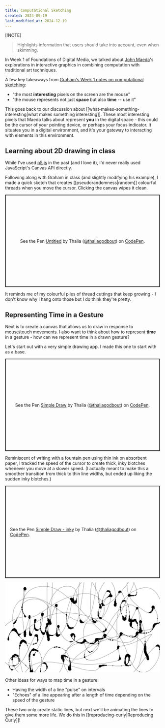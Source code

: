 ```yaml
---
title: Computational Sketching
created: 2024-09-19
last_modified_at: 2024-12-19
---
```


[!NOTE]  
> Highlights information that users should take into account, even when skimming.

In Week 1 of Foundations of Digital Media, we talked about [John Maeda](https://en.wikipedia.org/wiki/John_Maeda)'s explorations in interactive graphics in combining computation with traditional art techniques.

A few key takeaways from [Graham's Week 1 notes on computational sketching](https://alicelab.world/digm5010/#computational-sketching):
- "the most **interesting** pixels on the screen are the mouse"
- "the mouse represents not just **space** but also **time** -- use it"

This goes back to our discussion about [[what-makes-something-interesting|what makes something interesting]]. These most interesting pixels that Maeda talks about represent **you** in the digital space - this could be the cursor of your pointing device, or perhaps your focus indicator. It situates you in a digital environment, and it's your gateway to interacting with elements in this environment.

## Learning about 2D drawing in class
While I've used [p5.js](https://p5js.org/) in the past (and I love it), I'd never really used JavaScript's Canvas API directly.

Following along with Graham in class (and slightly modifying his example), I made a quick sketch that creates [[pseudorandomness|random]] colourful threads when you move the cursor. Clicking the canvas wipes it clean.
<p class="codepen" data-height="300" data-default-tab="js,result" data-slug-hash="ExBJXyx" data-pen-title="Untitled" data-user="thaliagodbout" style="height: 300px; box-sizing: border-box; display: flex; align-items: center; justify-content: center; border: 2px solid; margin: 1em 0; padding: 1em;">
  <span>See the Pen <a href="https://codepen.io/thaliagodbout/pen/ExBJXyx">
  Untitled</a> by Thalia (<a href="https://codepen.io/thaliagodbout">@thaliagodbout</a>)
  on <a href="https://codepen.io">CodePen</a>.</span>
</p>
<script async src="https://cpwebassets.codepen.io/assets/embed/ei.js"></script>

It reminds me of my colourful piles of thread cuttings that keep growing - I don't know why I hang onto those but I do think they're pretty.

## Representing Time in a Gesture
Next is to create a canvas that allows us to draw in response to mouse/touch movements. I also want to think about how to represent **time** in a gesture - how can we represent time in a drawn gesture?

Let's start out with a very simple drawing app. I made this one to start with as a base.

<p class="codepen" data-height="300" data-default-tab="js,result" data-slug-hash="VwoZJxO" data-pen-title="Simple Draw" data-user="thaliagodbout" style="height: 300px; box-sizing: border-box; display: flex; align-items: center; justify-content: center; border: 2px solid; margin: 1em 0; padding: 1em;">
  <span>See the Pen <a href="https://codepen.io/thaliagodbout/pen/VwoZJxO">
  Simple Draw</a> by Thalia (<a href="https://codepen.io/thaliagodbout">@thaliagodbout</a>)
  on <a href="https://codepen.io">CodePen</a>.</span>
</p>
<script async src="https://cpwebassets.codepen.io/assets/embed/ei.js"></script>

Reminiscent of writing with a fountain pen using thin ink on absorbent paper, I tracked the speed of the cursor to create thick, inky blotches whenever you move at a slower speed. (I actually meant to make this a smoother transition from thick to thin line widths, but ended up liking the sudden inky blotches.)

<p class="codepen" data-height="300" data-default-tab="js,result" data-slug-hash="mdNddYJ" data-pen-title="Simple Draw - inky" data-user="thaliagodbout" style="height: 300px; box-sizing: border-box; display: flex; align-items: center; justify-content: center; border: 2px solid; margin: 1em 0; padding: 1em;">
  <span>See the Pen <a href="https://codepen.io/thaliagodbout/pen/mdNddYJ">
  Simple Draw - inky</a> by Thalia (<a href="https://codepen.io/thaliagodbout">@thaliagodbout</a>)
  on <a href="https://codepen.io">CodePen</a>.</span>
</p>
<script async src="https://cpwebassets.codepen.io/assets/embed/ei.js"></script>

<img alt="Curving scribbly lines with black inky blotches at curve joints" src="/assets/inkyblotches.png">

Other ideas for ways to map time in a gesture:
- Having the width of a line "pulse" on intervals
- "Echoes" of a line appearing after a length of time depending on the speed of the gesture

These two only create static lines, but next we'll be animating the lines to give them some more life. We do this in [[reproducing-curly|Reproducing Curly]]!